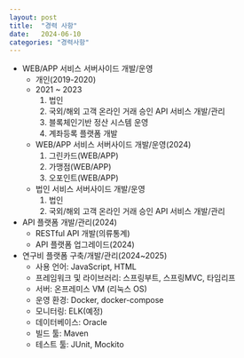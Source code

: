 ```yaml
---
layout: post
title:  "경력 사항"
date:   2024-06-10
categories: "경력사항"
---
```



* WEB/APP 서비스 서버사이드 개발/운영
  - 개인(2019-2020)
  - 2021 ~ 2023
    1. 법인
    2. 국외/해외 고객 온라인 거래 승인 API 서비스 개발/관리  
    3. 블록체인기반 정산 시스템 운영
    4. 계좌등록 플랫폼 개발
  - WEB/APP 서비스 서버사이드 개발/운영(2024)
    1. 그린카드(WEB/APP)
    2. 가맹점(WEB/APP)
    3. 오포인트(WEB/APP)
  - 법인 서비스 서버사이드 개발/운영
    1. 법인
    2. 국외/해외 고객 온라인 거래 승인 API 서비스 개발/관리
* API 플랫폼 개발/관리(2024)
  - RESTful API 개발(의류통계)
  - API 플랫폼 업그레이드(2024)
* 연구비 플랫폼 구축/개발/관리(2024~2025)
  - 사용 언어: JavaScript, HTML
  - 프레임워크 및 라이브러리: 스프링부트, 스프링MVC, 타임리프
  - 서버: 온프레미스 VM (리눅스 OS)
  - 운영 환경: Docker, docker-compose 
  - 모니터링: ELK(예정)
  - 데이터베이스: Oracle
  - 빌드 툴: Maven
  - 테스트 툴: JUnit, Mockito
  
